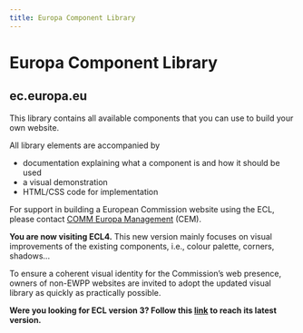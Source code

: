 ```yaml
---
title: Europa Component Library
---
```

# Europa Component Library

## ec.europa.eu

This library contains all available components that you can use to build your own website.

All library elements are accompanied by

- documentation explaining what a component is and how it should be used
- a visual demonstration
- HTML/CSS code for implementation

For support in building a European Commission website using the ECL, please contact [COMM Europa Management](https://digit.service-now.com/esc?id=emp_taxonomy_topic&topic_id=e2bcc0f38721fd50dd76873e8bbb35da) (CEM).

**Y﻿ou are now visiting ECL4.** This new version mainly focuses on visual improvements of the existing components, i.e., colour palette, corners, shadows...

To ensure a coherent visual identity for the Commission’s web presence, owners of non-EWPP websites are invited to adopt the updated visual library as quickly as practically possible.

**Were you looking for ECL version 3? Follow this [link](https://ec.europa.eu/component-library/v3.13.0/ec) to reach its latest version.**
